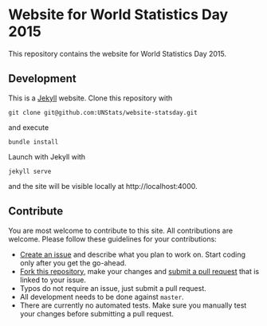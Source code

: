 # Website for World Statistics Day 2015

This repository contains the website for World Statistics Day 2015.

## Development

This is a [Jekyll](http://jekyllrb.com/) website. Clone this repository with

    git clone git@github.com:UNStats/website-statsday.git

and execute

    bundle install

Launch with Jekyll with

    jekyll serve

and the site will be visible locally at http://localhost:4000.

## Contribute

You are most welcome to contribute to this site. All contributions are welcome. Please follow these guidelines for your contributions:

- [Create an issue](https://github.com/UNStats/website-statsday/issues) and describe what you plan to work on. Start coding only after you get the go-ahead.
- [Fork this repository](https://help.github.com/articles/fork-a-repo/), make your changes and [submit a pull request](https://help.github.com/articles/using-pull-requests/) that is linked to your issue.
- Typos do not require an issue, just submit a pull request.
- All development needs to be done against `master`.
- There are currently no automated tests. Make sure you manually test your changes before submitting a pull request.
